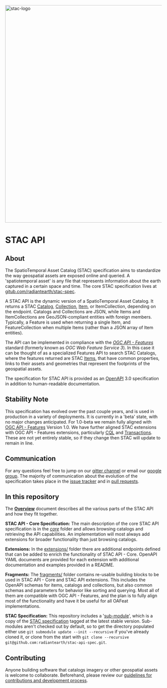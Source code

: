 <img src="https://github.com/radiantearth/stac-site/raw/master/images/logo/stac-030-long.png" alt="stac-logo" width="700"/>

# STAC API

## About

The SpatioTemporal Asset Catalog (STAC) specification aims to standardize the way geospatial assets are exposed online and queried. 
A 'spatiotemporal asset' is any file that represents information about the earth captured in a certain space and 
time. The core STAC specification lives at [gitub.com/radiantearth/stac-spec](https://github.com/radiantearth/stac-spec).

A STAC API is the dynamic version of a SpatioTemporal Asset Catalog. It returns a STAC [Catalog](stac-spec/catalog-spec/catalog-spec.md), 
[Collection](stac-spec/collection-spec/collection-spec.md), [Item](stac-spec/item-spec/item-spec.md), 
or ItemCollection, depending on the endpoint.
Catalogs and Collections are JSON, while Items and ItemCollections are GeoJSON-compliant entities with foreign members.  
Typically, a Feature is used when returning a single Item, and FeatureCollection when multiple Items (rather than a JSON array of Item entities).

The API can be implemented in compliance with the *[OGC API - Features](http://docs.opengeospatial.org/is/17-069r3/17-069r3.html)* standard 
(formerly known as *OGC Web Feature Service 3*). In this case it can be thought of as a specialized Features API 
to search STAC Catalogs, where the features returned are STAC [Items](stac-spec/item-spec/item-spec.md), 
that have common properties, links to their assets and geometries that represent the footprints of the geospatial assets.

The specification for STAC API is provided as an [OpenAPI](http://openapis.org/) 3.0 specification in addition to human-readable documentation.

## Stability Note

This specification has evolved over the past couple years, and is used in production in a variety of deployments. It is 
currently in a 'beta' state, with no major changes anticipated. For 1.0-beta we remain fully aligned with  [OGC API - 
Features](http://docs.opengeospatial.org/is/17-069r3/17-069r3.html) Version 1.0. We have further aligned STAC extensions
with OGC API - Features extensions, particularly [CQL](https://github.com/opengeospatial/ogcapi-features/tree/master/extensions/cql/)
and [Transactions](https://github.com/opengeospatial/ogcapi-features/tree/master/extensions/transactions). These are not
yet entirely stable, so if they change then STAC will update to remain in line.

## Communication

For any questions feel free to jump on our [gitter channel](https://gitter.im/SpatioTemporal-Asset-Catalog/Lobby) or email 
our [google group](https://groups.google.com/forum/#!forum/stac-spec). The majority of communication about the evolution of 
the specification takes place in the [issue tracker](https://github.com/radiantearth/stac-api-spec/issues) and in 
[pull requests](https://github.com/radiantearth/stac-api-spec/pulls).

## In this repository

The **[Overview](OVERVIEW.md)** document describes all the various parts of the STAC API and how they fit together.

**STAC API - Core Specification:**
The main description of the core STAC API specification is in the *[core](core/)* folder and
allows browsing catalogs and retrieving the API capabilities.
An implementation will most always add extensions for broader functionality than just browsing catalogs.

**Extensions:**
In the [extensions/](extensions/) folder there are additional endpoints defined that can be added to enrich the functionality of STAC API - Core.
OpenAPI YAML documents are provided for each extension with additional documentation and examples provided in a README.

**Fragments:**
The [fragments/](fragments/) folder contains re-usable building blocks to be used in STAC API - Core and STAC API extensions.
This includes the OpenAPI schemas for items, catalogs and collections, but also common schemas and parameters for behavior like sorting and querying. Most all of them are compatible with OGC API - Features, and the plan is to fully align most of the functionality and have it be useful
for all OAFeat implementations.

**STAC Specification:** This repository includes a '[sub-module](https://git-scm.com/book/en/v2/Git-Tools-Submodules)', which
is a copy of the [STAC specification](stac-spec/) tagged at the latest stable version.
Sub-modules aren't checked out by default, so to get the directory populated
either use `git submodule update --init --recursive` if you've already cloned it,
or clone from the start with `git clone --recursive git@github.com:radiantearth/stac-api-spec.git`. 

## Contributing

Anyone building software that catalogs imagery or other geospatial assets is welcome to collaborate.
Beforehand, please review our [guidelines for contributions and development process](CONTRIBUTING.md).

